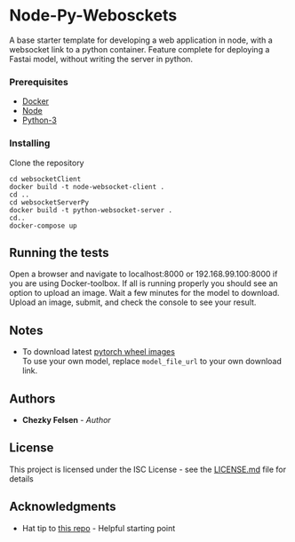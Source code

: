 # Node-Py-Webosckets

A base starter template for developing a web application in node, with a websocket link to a python container. Feature complete for deploying a Fastai model, without writing the server in python.

### Prerequisites

* [Docker](https://docs.docker.com/docker-for-windows/install/)
* [Node](https://nodejs.org/en/download/)
* [Python-3](https://www.python.org/downloads/)

### Installing

Clone the repository
```
cd websocketClient
docker build -t node-websocket-client .
cd ..
cd websocketServerPy
docker build -t python-websocket-server .
cd..
docker-compose up
```


## Running the tests

Open a browser and navigate to localhost:8000 or 192.168.99.100:8000 if you are using Docker-toolbox. If all is running properly you should see an option to upload an image. Wait a few minutes for the model to download. Upload an image, submit, and check the console to see your result.

## Notes

* To download latest [pytorch wheel images](https://download.pytorch.org/whl/cpu/torch_stable.html)<br/>
To use your own model, replace ```model_file_url``` to your own download link.

## Authors

* **Chezky Felsen** - *Author*

## License

This project is licensed under the ISC License - see the [LICENSE.md](LICENSE.md) file for details

## Acknowledgments

* Hat tip to [this repo](https://github.com/render-examples/fastai-v3) - Helpful starting point
